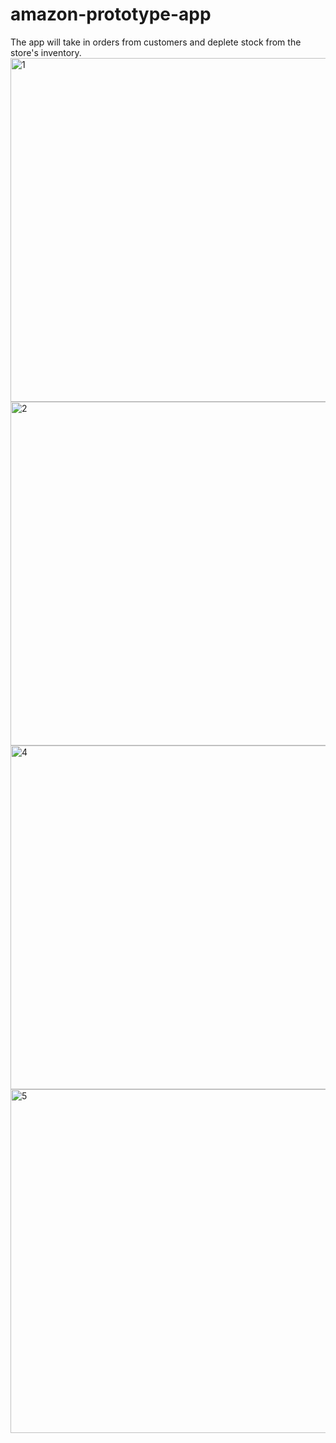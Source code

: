 # amazon-prototype-app
The app will take in orders from customers and deplete stock from the store's inventory.
<img width="550" alt="1" src="https://cloud.githubusercontent.com/assets/23619819/25631615/f53f5cea-2f3e-11e7-93c4-f4dcbf70c832.PNG">
<img width="550" alt="2" src="https://cloud.githubusercontent.com/assets/23619819/25631617/f5438c16-2f3e-11e7-809e-8f4ce0d60ae7.PNG">
<img width="550" alt="4" src="https://cloud.githubusercontent.com/assets/23619819/25631614/f53bf3ac-2f3e-11e7-93ae-4ec061bf56aa.PNG">
<img width="550" alt="5" src="https://cloud.githubusercontent.com/assets/23619819/25631616/f53f7f36-2f3e-11e7-8482-44e2cb2914c4.PNG">
